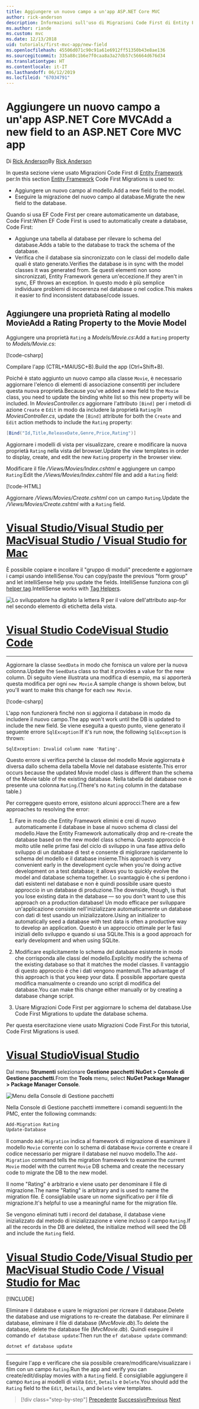 ```yaml
---
title: Aggiungere un nuovo campo a un'app ASP.NET Core MVC
author: rick-anderson
description: Informazioni sull'uso di Migrazioni Code First di Entity Framework per aggiungere un nuovo campo a un modello ed eseguire la migrazione di questa modifica in un database.
ms.author: riande
ms.custom: mvc
ms.date: 12/13/2018
uid: tutorials/first-mvc-app/new-field
ms.openlocfilehash: 45506d071c90c91a61e6912ff51350b43e8ae136
ms.sourcegitcommit: 335a88c1b6e7f0caa8a3a27db57c56664d676d34
ms.translationtype: HT
ms.contentlocale: it-IT
ms.lasthandoff: 06/12/2019
ms.locfileid: "67034791"
---
```

# <a name="add-a-new-field-to-an-aspnet-core-mvc-app"></a><span data-ttu-id="78834-103">Aggiungere un nuovo campo a un'app ASP.NET Core MVC</span><span class="sxs-lookup"><span data-stu-id="78834-103">Add a new field to an ASP.NET Core MVC app</span></span>

<span data-ttu-id="78834-104">Di [Rick Anderson](https://twitter.com/RickAndMSFT)</span><span class="sxs-lookup"><span data-stu-id="78834-104">By [Rick Anderson](https://twitter.com/RickAndMSFT)</span></span>

<span data-ttu-id="78834-105">In questa sezione viene usato Migrazioni Code First di [Entity Framework](/ef/core/get-started/aspnetcore/new-db) per:</span><span class="sxs-lookup"><span data-stu-id="78834-105">In this section [Entity Framework](/ef/core/get-started/aspnetcore/new-db) Code First Migrations is used to:</span></span>

* <span data-ttu-id="78834-106">Aggiungere un nuovo campo al modello.</span><span class="sxs-lookup"><span data-stu-id="78834-106">Add a new field to the model.</span></span>
* <span data-ttu-id="78834-107">Eseguire la migrazione del nuovo campo al database.</span><span class="sxs-lookup"><span data-stu-id="78834-107">Migrate the new field to the database.</span></span>

<span data-ttu-id="78834-108">Quando si usa EF Code First per creare automaticamente un database, Code First:</span><span class="sxs-lookup"><span data-stu-id="78834-108">When EF Code First is used to automatically create a database, Code First:</span></span>

* <span data-ttu-id="78834-109">Aggiunge una tabella al database per rilevare lo schema del database.</span><span class="sxs-lookup"><span data-stu-id="78834-109">Adds a table to the database to  track the schema of the database.</span></span>
* <span data-ttu-id="78834-110">Verifica che il database sia sincronizzato con le classi del modello dalle quali è stato generato.</span><span class="sxs-lookup"><span data-stu-id="78834-110">Verifies the database is in sync with the model classes it was generated from.</span></span> <span data-ttu-id="78834-111">Se questi elementi non sono sincronizzati, Entity Framework genera un'eccezione.</span><span class="sxs-lookup"><span data-stu-id="78834-111">If they aren't in sync, EF throws an exception.</span></span> <span data-ttu-id="78834-112">In questo modo è più semplice individuare problemi di incoerenza nel database o nel codice.</span><span class="sxs-lookup"><span data-stu-id="78834-112">This makes it easier to find inconsistent database/code issues.</span></span>

## <a name="add-a-rating-property-to-the-movie-model"></a><span data-ttu-id="78834-113">Aggiungere una proprietà Rating al modello Movie</span><span class="sxs-lookup"><span data-stu-id="78834-113">Add a Rating Property to the Movie Model</span></span>

<span data-ttu-id="78834-114">Aggiungere una proprietà `Rating` a *Models/Movie.cs*:</span><span class="sxs-lookup"><span data-stu-id="78834-114">Add a `Rating` property to *Models/Movie.cs*:</span></span>

[!code-csharp[](~/tutorials/first-mvc-app/start-mvc/sample/MvcMovie22/Models/MovieDateRating.cs?highlight=13&name=snippet)]

<span data-ttu-id="78834-115">Compilare l'app (CTRL+MAIUSC+B).</span><span class="sxs-lookup"><span data-stu-id="78834-115">Build the app (Ctrl+Shift+B).</span></span>

<span data-ttu-id="78834-116">Poiché è stato aggiunto un nuovo campo alla classe `Movie`, è necessario aggiornare l'elenco di elementi di associazione consentiti per includere questa nuova proprietà.</span><span class="sxs-lookup"><span data-stu-id="78834-116">Because you've added a new field to the `Movie` class, you need to update the binding white list so this new property will be included.</span></span> <span data-ttu-id="78834-117">In *MoviesController.cs* aggiornare l'attributo `[Bind]` per i metodi di azione `Create` e `Edit` in modo da includere la proprietà `Rating`:</span><span class="sxs-lookup"><span data-stu-id="78834-117">In *MoviesController.cs*, update the `[Bind]` attribute for both the `Create` and `Edit` action methods to include the `Rating` property:</span></span>

```csharp
[Bind("Id,Title,ReleaseDate,Genre,Price,Rating")]
   ```

<span data-ttu-id="78834-118">Aggiornare i modelli di vista per visualizzare, creare e modificare la nuova proprietà `Rating` nella vista del browser.</span><span class="sxs-lookup"><span data-stu-id="78834-118">Update the view templates in order to display, create, and edit the new `Rating` property in the browser view.</span></span>

<span data-ttu-id="78834-119">Modificare il file */Views/Movies/Index.cshtml* e aggiungere un campo `Rating`:</span><span class="sxs-lookup"><span data-stu-id="78834-119">Edit the */Views/Movies/Index.cshtml* file and add a `Rating` field:</span></span>

[!code-HTML[](~/tutorials/first-mvc-app/start-mvc/sample/MvcMovie22/Views/Movies/IndexGenreRating.cshtml?highlight=16,38&range=24-64)]

<span data-ttu-id="78834-120">Aggiornare */Views/Movies/Create.cshtml* con un campo `Rating`.</span><span class="sxs-lookup"><span data-stu-id="78834-120">Update the */Views/Movies/Create.cshtml* with a `Rating` field.</span></span>

# <a name="visual-studio--visual-studio-for-mactabvisual-studiovisual-studio-mac"></a>[<span data-ttu-id="78834-121">Visual Studio/Visual Studio per Mac</span><span class="sxs-lookup"><span data-stu-id="78834-121">Visual Studio / Visual Studio for Mac</span></span>](#tab/visual-studio+visual-studio-mac)

<span data-ttu-id="78834-122">È possibile copiare e incollare il "gruppo di moduli" precedente e aggiornare i campi usando intelliSense.</span><span class="sxs-lookup"><span data-stu-id="78834-122">You can copy/paste the previous "form group" and let intelliSense help you update the fields.</span></span> <span data-ttu-id="78834-123">IntelliSense funziona con gli [helper tag](xref:mvc/views/tag-helpers/intro).</span><span class="sxs-lookup"><span data-stu-id="78834-123">IntelliSense works with [Tag Helpers](xref:mvc/views/tag-helpers/intro).</span></span>

![Lo sviluppatore ha digitato la lettera R per il valore dell'attributo asp-for nel secondo elemento di etichetta della vista.](new-field/_static/cr.png)

# <a name="visual-studio-codetabvisual-studio-code"></a>[<span data-ttu-id="78834-127">Visual Studio Code</span><span class="sxs-lookup"><span data-stu-id="78834-127">Visual Studio Code</span></span>](#tab/visual-studio-code)

<!-- This tab intentionally left blank. -->

---

<span data-ttu-id="78834-128">Aggiornare la classe `SeedData` in modo che fornisca un valore per la nuova colonna.</span><span class="sxs-lookup"><span data-stu-id="78834-128">Update the `SeedData` class so that it provides a value for the new column.</span></span> <span data-ttu-id="78834-129">Di seguito viene illustrata una modifica di esempio, ma si apporterà questa modifica per ogni `new Movie`.</span><span class="sxs-lookup"><span data-stu-id="78834-129">A sample change is shown below, but you'll want to make this change for each `new Movie`.</span></span>

[!code-csharp[](start-mvc/sample/MvcMovie/Models/SeedDataRating.cs?name=snippet1&highlight=6)]

<span data-ttu-id="78834-130">L'app non funzionerà finché non si aggiorna il database in modo da includere il nuovo campo.</span><span class="sxs-lookup"><span data-stu-id="78834-130">The app won't work until the DB is updated to include the new field.</span></span> <span data-ttu-id="78834-131">Se viene eseguita a questo punto, viene generato il seguente errore `SqlException`:</span><span class="sxs-lookup"><span data-stu-id="78834-131">If it's run now, the following `SqlException` is thrown:</span></span>

`SqlException: Invalid column name 'Rating'.`

<span data-ttu-id="78834-132">Questo errore si verifica perché la classe del modello Movie aggiornata è diversa dallo schema della tabella Movie nel database esistente.</span><span class="sxs-lookup"><span data-stu-id="78834-132">This error occurs because the updated Movie model class is different than the schema of the Movie table of the existing database.</span></span> <span data-ttu-id="78834-133">Nella tabella del database non è presente una colonna `Rating`.</span><span class="sxs-lookup"><span data-stu-id="78834-133">(There's no `Rating` column in the database table.)</span></span>

<span data-ttu-id="78834-134">Per correggere questo errore, esistono alcuni approcci:</span><span class="sxs-lookup"><span data-stu-id="78834-134">There are a few approaches to resolving the error:</span></span>

1. <span data-ttu-id="78834-135">Fare in modo che Entity Framework elimini e crei di nuovo automaticamente il database in base al nuovo schema di classi del modello.</span><span class="sxs-lookup"><span data-stu-id="78834-135">Have the Entity Framework automatically drop and re-create the database based on the new model class schema.</span></span> <span data-ttu-id="78834-136">Questo approccio è molto utile nelle prime fasi del ciclo di sviluppo in una fase attiva dello sviluppo di un database di test e consente di migliorare rapidamente lo schema del modello e il database insieme.</span><span class="sxs-lookup"><span data-stu-id="78834-136">This approach is very convenient early in the development cycle when you're doing active development on a test database; it allows you to quickly evolve the model and database schema together.</span></span> <span data-ttu-id="78834-137">Lo svantaggio è che si perdono i dati esistenti nel database e non è quindi possibile usare questo approccio in un database di produzione.</span><span class="sxs-lookup"><span data-stu-id="78834-137">The downside, though, is that you lose existing data in the database — so you don't want to use this approach on a production database!</span></span> <span data-ttu-id="78834-138">Un modo efficace per sviluppare un'applicazione consiste nell'inizializzare automaticamente un database con dati di test usando un inizializzatore.</span><span class="sxs-lookup"><span data-stu-id="78834-138">Using an initializer to automatically seed a database with test data is often a productive way to develop an application.</span></span> <span data-ttu-id="78834-139">Questo è un approccio ottimale per le fasi iniziali dello sviluppo e quando si usa SQLite.</span><span class="sxs-lookup"><span data-stu-id="78834-139">This is a good approach for early development and when using SQLite.</span></span>

2. <span data-ttu-id="78834-140">Modificare esplicitamente lo schema del database esistente in modo che corrisponda alle classi del modello.</span><span class="sxs-lookup"><span data-stu-id="78834-140">Explicitly modify the schema of the existing database so that it matches the model classes.</span></span> <span data-ttu-id="78834-141">Il vantaggio di questo approccio è che i dati vengono mantenuti.</span><span class="sxs-lookup"><span data-stu-id="78834-141">The advantage of this approach is that you keep your data.</span></span> <span data-ttu-id="78834-142">È possibile apportare questa modifica manualmente o creando uno script di modifica del database.</span><span class="sxs-lookup"><span data-stu-id="78834-142">You can make this change either manually or by creating a database change script.</span></span>

3. <span data-ttu-id="78834-143">Usare Migrazioni Code First per aggiornare lo schema del database.</span><span class="sxs-lookup"><span data-stu-id="78834-143">Use Code First Migrations to update the database schema.</span></span>

<span data-ttu-id="78834-144">Per questa esercitazione viene usato Migrazioni Code First.</span><span class="sxs-lookup"><span data-stu-id="78834-144">For this tutorial, Code First Migrations is used.</span></span>

# <a name="visual-studiotabvisual-studio"></a>[<span data-ttu-id="78834-145">Visual Studio</span><span class="sxs-lookup"><span data-stu-id="78834-145">Visual Studio</span></span>](#tab/visual-studio)

<span data-ttu-id="78834-146">Dal menu **Strumenti** selezionare **Gestione pacchetti NuGet > Console di Gestione pacchetti**.</span><span class="sxs-lookup"><span data-stu-id="78834-146">From the **Tools** menu, select **NuGet Package Manager > Package Manager Console**.</span></span>

  ![Menu della Console di Gestione pacchetti](adding-model/_static/pmc.png)

<span data-ttu-id="78834-148">Nella Console di Gestione pacchetti immettere i comandi seguenti:</span><span class="sxs-lookup"><span data-stu-id="78834-148">In the PMC, enter the following commands:</span></span>

```powershell
Add-Migration Rating
Update-Database
```

<span data-ttu-id="78834-149">Il comando `Add-Migration` indica al framework di migrazione di esaminare il modello `Movie` corrente con lo schema di database `Movie` corrente e creare il codice necessario per migrare il database nel nuovo modello.</span><span class="sxs-lookup"><span data-stu-id="78834-149">The `Add-Migration` command tells the migration framework to examine the current `Movie` model with the current `Movie` DB schema and create the necessary code to migrate the DB to the new model.</span></span>

<span data-ttu-id="78834-150">Il nome "Rating" è arbitrario e viene usato per denominare il file di migrazione.</span><span class="sxs-lookup"><span data-stu-id="78834-150">The name "Rating" is arbitrary and is used to name the migration file.</span></span> <span data-ttu-id="78834-151">È consigliabile usare un nome significativo per il file di migrazione.</span><span class="sxs-lookup"><span data-stu-id="78834-151">It's helpful to use a meaningful name for the migration file.</span></span>

<span data-ttu-id="78834-152">Se vengono eliminati tutti i record del database, il database viene inizializzato dal metodo di inizializzazione e viene incluso il campo `Rating`.</span><span class="sxs-lookup"><span data-stu-id="78834-152">If all the records in the DB are deleted, the initialize method will seed the DB and include the `Rating` field.</span></span>

# <a name="visual-studio-code--visual-studio-for-mactabvisual-studio-codevisual-studio-mac"></a>[<span data-ttu-id="78834-153">Visual Studio Code/Visual Studio per Mac</span><span class="sxs-lookup"><span data-stu-id="78834-153">Visual Studio Code / Visual Studio for Mac</span></span>](#tab/visual-studio-code+visual-studio-mac)

[!INCLUDE[](~/includes/RP-mvc-shared/sqlite-warn.md)]

<span data-ttu-id="78834-154">Eliminare il database e usare le migrazioni per ricreare il database.</span><span class="sxs-lookup"><span data-stu-id="78834-154">Delete the database and use migrations to re-create the database.</span></span> <span data-ttu-id="78834-155">Per eliminare il database, eliminare il file di database (*MvcMovie.db*).</span><span class="sxs-lookup"><span data-stu-id="78834-155">To delete the database, delete the database file (*MvcMovie.db*).</span></span> <span data-ttu-id="78834-156">Quindi eseguire il comando `ef database update`:</span><span class="sxs-lookup"><span data-stu-id="78834-156">Then run the `ef database update` command:</span></span>

```console
dotnet ef database update
```

---
<!-- End of VS tabs -->

<span data-ttu-id="78834-157">Eseguire l'app e verificare che sia possibile creare/modificare/visualizzare i film con un campo `Rating`.</span><span class="sxs-lookup"><span data-stu-id="78834-157">Run the app and verify you can create/edit/display movies with a `Rating` field.</span></span> <span data-ttu-id="78834-158">È consigliabile aggiungere il campo `Rating` ai modelli di vista `Edit`, `Details` e `Delete`.</span><span class="sxs-lookup"><span data-stu-id="78834-158">You should add the `Rating` field to the `Edit`, `Details`, and `Delete` view templates.</span></span>

> [!div class="step-by-step"]
> <span data-ttu-id="78834-159">[Precedente](search.md)
> [Successivo](validation.md)</span><span class="sxs-lookup"><span data-stu-id="78834-159">[Previous](search.md)
[Next](validation.md)</span></span>
